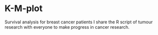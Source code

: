 # K-M-plot
Survival analysis for breast cancer patients
I share the R script of tumour research with everyone to make progress in cancer research.
